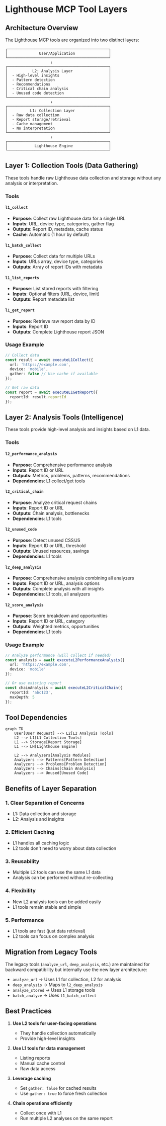 # Lighthouse MCP Tool Layers

## Architecture Overview

The Lighthouse MCP tools are organized into two distinct layers:

```
┌─────────────────────────────────────────────┐
│              User/Application               │
└─────────────────────────────────────────────┘
                    ↓
┌─────────────────────────────────────────────┐
│           L2: Analysis Layer                │
│  - High-level insights                      │
│  - Pattern detection                        │
│  - Recommendations                          │
│  - Critical chain analysis                  │
│  - Unused code detection                    │
└─────────────────────────────────────────────┘
                    ↓
┌─────────────────────────────────────────────┐
│          L1: Collection Layer               │
│  - Raw data collection                      │
│  - Report storage/retrieval                 │
│  - Cache management                         │
│  - No interpretation                        │
└─────────────────────────────────────────────┘
                    ↓
┌─────────────────────────────────────────────┐
│            Lighthouse Engine                │
└─────────────────────────────────────────────┘
```

## Layer 1: Collection Tools (Data Gathering)

These tools handle raw Lighthouse data collection and storage without any analysis or interpretation.

### Tools

#### `l1_collect`
- **Purpose**: Collect raw Lighthouse data for a single URL
- **Inputs**: URL, device type, categories, gather flag
- **Outputs**: Report ID, metadata, cache status
- **Cache**: Automatic (1 hour by default)

#### `l1_batch_collect`
- **Purpose**: Collect data for multiple URLs
- **Inputs**: URLs array, device type, categories
- **Outputs**: Array of report IDs with metadata

#### `l1_list_reports`
- **Purpose**: List stored reports with filtering
- **Inputs**: Optional filters (URL, device, limit)
- **Outputs**: Report metadata list

#### `l1_get_report`
- **Purpose**: Retrieve raw report data by ID
- **Inputs**: Report ID
- **Outputs**: Complete Lighthouse report JSON

### Usage Example

```typescript
// Collect data
const result = await executeL1Collect({
  url: 'https://example.com',
  device: 'mobile',
  gather: false // Use cache if available
});

// Get raw data
const report = await executeL1GetReport({
  reportId: result.reportId
});
```

## Layer 2: Analysis Tools (Intelligence)

These tools provide high-level analysis and insights based on L1 data.

### Tools

#### `l2_performance_analysis`
- **Purpose**: Comprehensive performance analysis
- **Inputs**: Report ID or URL
- **Outputs**: Metrics, problems, patterns, recommendations
- **Dependencies**: L1 collect/get tools

#### `l2_critical_chain`
- **Purpose**: Analyze critical request chains
- **Inputs**: Report ID or URL
- **Outputs**: Chain analysis, bottlenecks
- **Dependencies**: L1 tools

#### `l2_unused_code`
- **Purpose**: Detect unused CSS/JS
- **Inputs**: Report ID or URL, threshold
- **Outputs**: Unused resources, savings
- **Dependencies**: L1 tools

#### `l2_deep_analysis`
- **Purpose**: Comprehensive analysis combining all analyzers
- **Inputs**: Report ID or URL, analysis options
- **Outputs**: Complete analysis with all insights
- **Dependencies**: L1 tools, all analyzers

#### `l2_score_analysis`
- **Purpose**: Score breakdown and opportunities
- **Inputs**: Report ID or URL, category
- **Outputs**: Weighted metrics, opportunities
- **Dependencies**: L1 tools

### Usage Example

```typescript
// Analyze performance (will collect if needed)
const analysis = await executeL2PerformanceAnalysis({
  url: 'https://example.com',
  device: 'mobile'
});

// Or use existing report
const chainAnalysis = await executeL2CriticalChain({
  reportId: 'abc123',
  maxDepth: 5
});
```

## Tool Dependencies

```mermaid
graph TD
    User[User Request] --> L2[L2 Analysis Tools]
    L2 --> L1[L1 Collection Tools]
    L1 --> Storage[Report Storage]
    L1 --> LH[Lighthouse Engine]
    
    L2 --> Analyzers[Analysis Modules]
    Analyzers --> Patterns[Pattern Detection]
    Analyzers --> Problems[Problem Detection]
    Analyzers --> Chains[Chain Analysis]
    Analyzers --> Unused[Unused Code]
```

## Benefits of Layer Separation

### 1. **Clear Separation of Concerns**
- L1: Data collection and storage
- L2: Analysis and insights

### 2. **Efficient Caching**
- L1 handles all caching logic
- L2 tools don't need to worry about data collection

### 3. **Reusability**
- Multiple L2 tools can use the same L1 data
- Analysis can be performed without re-collecting

### 4. **Flexibility**
- New L2 analysis tools can be added easily
- L1 tools remain stable and simple

### 5. **Performance**
- L1 tools are fast (just data retrieval)
- L2 tools can focus on complex analysis

## Migration from Legacy Tools

The legacy tools (`analyze_url`, `deep_analysis`, etc.) are maintained for backward compatibility but internally use the new layer architecture:

- `analyze_url` → Uses L1 for collection, L2 for analysis
- `deep_analysis` → Maps to `l2_deep_analysis`
- `analyze_stored` → Uses L1 storage tools
- `batch_analyze` → Uses `l1_batch_collect`

## Best Practices

1. **Use L2 tools for user-facing operations**
   - They handle collection automatically
   - Provide high-level insights

2. **Use L1 tools for data management**
   - Listing reports
   - Manual cache control
   - Raw data access

3. **Leverage caching**
   - Set `gather: false` for cached results
   - Use `gather: true` to force fresh collection

4. **Chain operations efficiently**
   - Collect once with L1
   - Run multiple L2 analyses on the same report